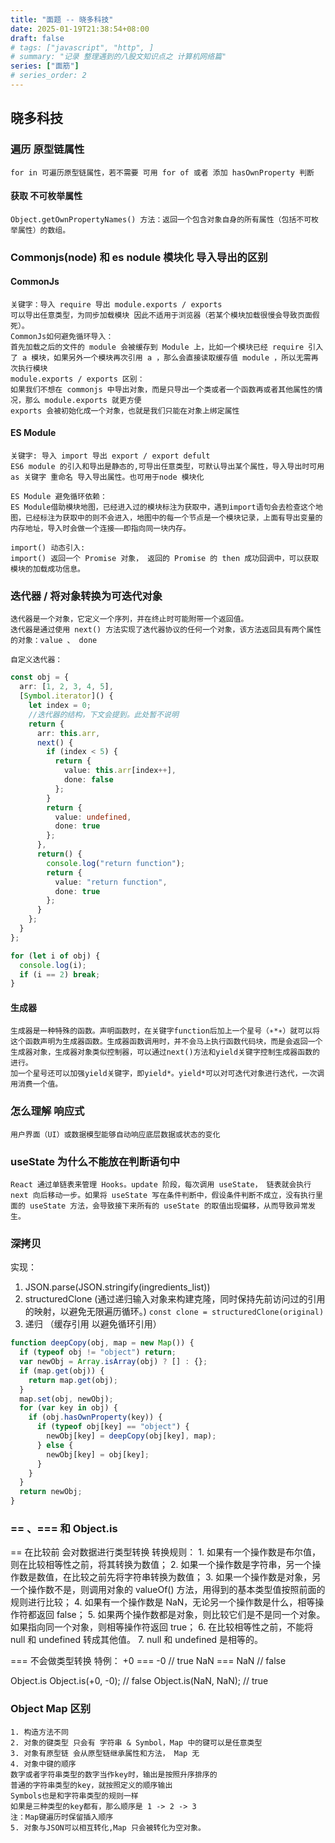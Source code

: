 ```yaml
---
title: "面题 -- 晓多科技"
date: 2025-01-19T21:38:54+08:00
draft: false
# tags: ["javascript", "http", ]
# summary: "记录 整理遇到的八股文知识点之 计算机网络篇"
series: ["面筋"]
# series_order: 2
---
```


## 晓多科技

### 遍历 原型链属性

    for in 可遍历原型链属性，若不需要 可用 for of 或者 添加 hasOwnProperty 判断

#### 获取 不可枚举属性

    Object.getOwnPropertyNames() 方法：返回一个包含对象自身的所有属性（包括不可枚举属性）的数组。

### Commonjs(node) 和 es nodule 模块化 导入导出的区别

#### CommonJs

    关键字：导入 require 导出 module.exports / exports
    可以导出任意类型，为同步加载模块 因此不适用于浏览器（若某个模块加载很慢会导致页面假死）。
    CommonJs如何避免循环导入：
    首先加载之后的文件的 module 会被缓存到 Module 上，比如一个模块已经 require 引入了 a 模块，如果另外一个模块再次引用 a ，那么会直接读取缓存值 module ，所以无需再次执行模块
    module.exports / exports 区别：
    如果我们不想在 commonjs 中导出对象，而是只导出一个类或者一个函数再或者其他属性的情况，那么 module.exports 就更方便
    exports 会被初始化成一个对象，也就是我们只能在对象上绑定属性

#### ES Module

    关键字: 导入 import 导出 export / export defult
    ES6 module 的引入和导出是静态的,可导出任意类型，可默认导出某个属性，导入导出时可用 as 关键字 重命名 导入导出属性。也可用于node 模块化

    ES Module 避免循环依赖：
    ES Module借助模块地图，已经进入过的模块标注为获取中，遇到import语句会去检查这个地图，已经标注为获取中的则不会进入，地图中的每一个节点是一个模块记录，上面有导出变量的内存地址，导入时会做一个连接——即指向同一块内存。

    import() 动态引入:
    import() 返回一个 Promise 对象， 返回的 Promise 的 then 成功回调中，可以获取模块的加载成功信息。

### 迭代器 / 将对象转换为可迭代对象

    迭代器是一个对象，它定义一个序列，并在终止时可能附带一个返回值。
    迭代器是通过使用 next() 方法实现了迭代器协议的任何一个对象，该方法返回具有两个属性的对象：value 、 done

    自定义迭代器：

```typeScript
const obj = {
  arr: [1, 2, 3, 4, 5],
  [Symbol.iterator]() {
    let index = 0;
    //迭代器的结构，下文会提到。此处暂不说明
    return {
      arr: this.arr,
      next() {
        if (index < 5) {
          return {
            value: this.arr[index++],
            done: false
          };
        }
        return {
          value: undefined,
          done: true
        };
      },
      return() {
        console.log("return function");
        return {
          value: "return function",
          done: true
        };
      }
    };
  }
};

for (let i of obj) {
  console.log(i);
  if (i == 2) break;
}
```

#### 生成器

    生成器是一种特殊的函数。声明函数时，在关键字function后加上一个星号（∗*∗）就可以将这个函数声明为生成器函数。生成器函数调用时，并不会马上执行函数代码块，而是会返回一个生成器对象，生成器对象类似控制器，可以通过next()方法和yield关键字控制生成器函数的进行。
    加一个星号还可以加强yield关键字，即yield*。yield*可以对可迭代对象进行迭代，一次调用消费一个值。

### 怎么理解 响应式

    用户界面（UI）或数据模型能够自动响应底层数据或状态的变化

### useState 为什么不能放在判断语句中

    React 通过单链表来管理 Hooks。update 阶段，每次调用 useState， 链表就会执行 next 向后移动一步。如果将 useState 写在条件判断中，假设条件判断不成立，没有执行里面的 useState 方法，会导致接下来所有的 useState 的取值出现偏移，从而导致异常发生。

### 深拷贝

实现：

1. JSON.parse(JSON.stringify(ingredients_list))
2. structuredClone (通过递归输入对象来构建克隆，同时保持先前访问过的引用的映射，以避免无限遍历循环。)
   `const clone = structuredClone(original) `
3. 递归 （缓存引用 以避免循环引用）

```typeScript
function deepCopy(obj, map = new Map()) {
  if (typeof obj != "object") return;
  var newObj = Array.isArray(obj) ? [] : {};
  if (map.get(obj)) {
    return map.get(obj);
  }
  map.set(obj, newObj);
  for (var key in obj) {
    if (obj.hasOwnProperty(key)) {
      if (typeof obj[key] == "object") {
        newObj[key] = deepCopy(obj[key], map);
      } else {
        newObj[key] = obj[key];
      }
    }
  }
  return newObj;
}
```

### == 、=== 和 Object.is

== 在比较前 会对数据进行类型转换
转换规则： 1. 如果有一个操作数是布尔值，则在比较相等性之前，将其转换为数值； 2. 如果一个操作数是字符串，另一个操作数是数值，在比较之前先将字符串转换为数值； 3. 如果一个操作数是对象，另一个操作数不是，则调用对象的 valueOf() 方法，用得到的基本类型值按照前面的规则进行比较； 4. 如果有一个操作数是 NaN，无论另一个操作数是什么，相等操作符都返回 false； 5. 如果两个操作数都是对象，则比较它们是不是同一个对象。如果指向同一个对象，则相等操作符返回 true； 6. 在比较相等性之前，不能将 null 和 undefined 转成其他值。 7. null 和 undefined 是相等的。

=== 不会做类型转换
特例：
+0 === -0 // true
NaN === NaN // false

Object.is
Object.is(+0, -0); // false
Object.is(NaN, NaN); // true

### Object Map 区别

    1. 构造方法不同
    2. 对象的键类型 只会有 字符串 & Symbol，Map 中的键可以是任意类型
    3. 对象有原型链 会从原型链继承属性和方法， Map 无
    4. 对象中键的顺序
    数字或者字符串类型的数字当作key时，输出是按照升序排序的
    普通的字符串类型的key，就按照定义的顺序输出
    Symbols也是和字符串类型的规则一样
    如果是三种类型的key都有，那么顺序是 1 -> 2 -> 3
    注：Map键遍历时保留插入顺序
    5. 对象与JSON可以相互转化,Map 只会被转化为空对象。
